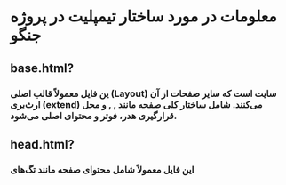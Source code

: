 # معلومات در مورد ساختار تیمپلیت در پروژه جنگو

## base.html?
### ین فایل معمولاً قالب اصلی (Layout) سایت است که سایر صفحات از آن ارث‌بری (extend) می‌کنند. شامل ساختار کلی صفحه مانند <html>, <body>, و محل قرارگیری هدر، فوتر و محتوای اصلی می‌شود.

## head.html?
### این فایل معمولاً شامل محتوای <head> صفحه مانند تگ‌های <title>, <meta>, فایل‌های استایل (CSS)، و لینک‌های مربوط به فونت‌ها یا دیگر منابع خارجی است.
## scripts.html?
### این فایل مخصوص کدهای جاوااسکریپت (JS) است. معمولاً شامل فایل‌های script مانند jQuery، Bootstrap یا سایر اسکریپت‌های مورد نیاز برای تعاملات صفحه است.
## header.html?
### این فایل مربوط به قسمت بالایی سایت (هدر) است که معمولاً شامل منوی ناوبری، لوگو، نوار جستجو و دیگر موارد مرتبط است.
## index.html?
### این صفحه معمولاً صفحه اصلی (Homepage) سایت است که کاربران هنگام ورود به سایت آن را مشاهده می‌کنند. شامل محتوا و بخش‌های اصلی سایت مانند معرفی، محصولات، خدمات و ... می‌شود.
## footer.html?
### این فایل بخش پایینی سایت (فوتر) را مدیریت می‌کند. معمولاً شامل اطلاعات تماس، لینک‌های شبکه‌های اجتماعی، کپی‌رایت و لینک‌های مهم است.
---

<p align="center">این ساختار باعث می‌شود که مدیریت و توسعه قالب‌ها راحت‌تر شده و تغییرات به‌صورت ماژولار و جدا از هم انجام شود.</p>
